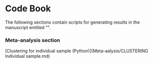 # Code Book

The following sections contain scripts for generating results in the manuscript entitled "".

### Meta-analysis section
[Clustering for individual sample (Python)](Meta-aalysis/CLUSTERING Individual sample.md)
